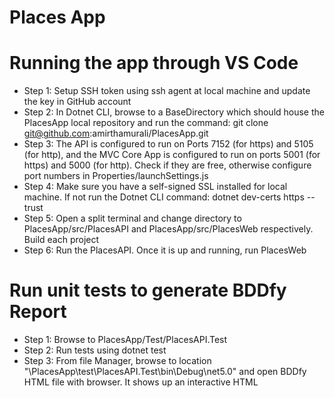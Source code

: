 ﻿# Places App
 # Running the app through VS Code
- Step 1: Setup SSH token using ssh agent at local machine and update the key in GitHub account
- Step 2: In Dotnet CLI, browse to a BaseDirectory which should house the PlacesApp local repository and run the command: git clone git@github.com:amirthamurali/PlacesApp.git
- Step 3: The API is configured to run on Ports 7152 (for https) and 5105 (for http), and the MVC Core App is configured to run on ports 5001 (for https) and 5000 (for http). Check if they are free, otherwise configure port numbers in Properties/launchSettings.js 
- Step 4: Make sure you have a self-signed SSL installed for local machine. If not run the Dotnet CLI command: dotnet dev-certs https --trust
- Step 5: Open a split terminal and change directory to PlacesApp/src/PlacesAPI and PlacesApp/src/PlacesWeb respectively. Build each project
- Step 6: Run the PlacesAPI. Once it is up and running, run PlacesWeb

# Run unit tests to generate BDDfy Report
- Step 1: Browse to PlacesApp/Test/PlacesAPI.Test
- Step 2: Run tests using dotnet test
- Step 3: From file Manager, browse to location "\PlacesApp\test\PlacesAPI.Test\bin\Debug\net5.0" and open BDDfy HTML file with browser. It shows up an interactive HTML
